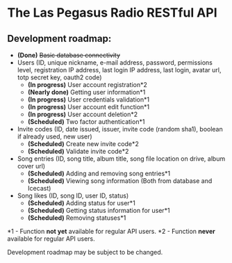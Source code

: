 # The Las Pegasus Radio RESTful API

## Development roadmap:
- **(Done)** ~~Basic database connectivity~~
- Users (ID, unique nickname, e-mail address, password, permissions level, registration IP address, last login IP address, last login, avatar url, totp secret key, oauth2 code)
	- **(In progress)** User account registration\*2
	- **(Nearly done)** Getting user information\*1
	- **(In progress)** User credentials validation\*1
	- **(In progress)** User account edit function\*1
	- **(In progress)** User account deletion\*2
	- **(Scheduled)** Two factor authentication\*1
- Invite codes (ID, date issued, issuer, invite code (random sha1), boolean if already used, new user)
	- **(Scheduled)** Create new invite code\*2
	- **(Scheduled)** Validate invite code\*2
- Song entries (ID, song title, album title, song file location on drive, album cover url)
	- **(Scheduled)** Adding and removing song entries\*1
	- **(Scheduled)** Viewing song information (Both from database and Icecast)
- Song likes (ID, song ID, user ID, status)
	- **(Scheduled)** Adding status for user\*1
	- **(Scheduled)** Getting status information for user\*1
	- **(Scheduled)** Removing statuses\*1

\*1 - Function **not yet** available for regular API users.
\*2 - Function **never** available for regular API users.

Development roadmap may be subject to be changed.

